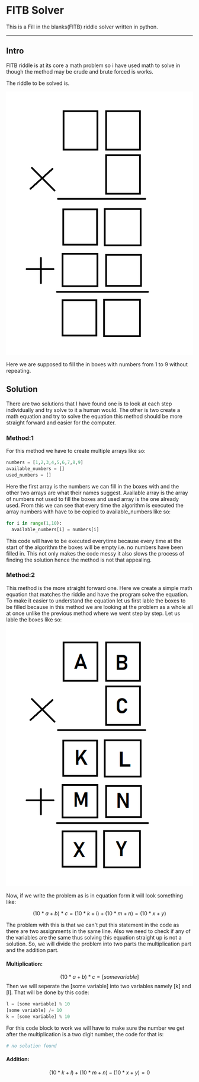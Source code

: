# FITB Solver
This is a Fill in the blanks(FITB) riddle solver written in python.

---

## Intro
FITB riddle is at its core a math problem so i have used math to solve in though the method may be crude and brute forced is works.

The riddle to be solved is.

![Alt text](img.png)

Here we are supposed to fill the in boxes with numbers from 1 to 9 without repeating.

## Solution
There are two solutions that I have found one is to look at each step individually and try solve to it a human would.
The other is two create a math equation and try to solve the equation this method should be more straight forward and easier for the computer.

### Method:1
For this method we have to create multiple arrays like so:
``` python
numbers = [1,2,3,4,5,6,7,8,9]
available_numbers = []
used_numbers = []
```
Here the first array is the numbers we can fill in the boxes with and the other two arrays are what their names suggest.
Available array is the array of numbers not used to fill the boxes and used array is the one already used.
From this we can see that every time the algorithm is executed the array numbers with have to be copied to available_numbers like so:
```python
for i in range(1,10):
  available_numbers[i] = numbers[i]
```
This code will have to be executed everytime because every time at the start of the algorithm the boxes will be empty i.e. no numbers have been filled in.
This not only makes the code messy it also slows the process of finding the solution hence the method is not that appealing.

### Method:2
This method is the more straight forward one. Here we create a simple math equation that matches the riddle and have the program solve the equation. To make it easier to understand the equation let us first lable the boxes to be filled because in this method we are looking at the problem as a whole all at once unlike the previous method where we went step by step. Let us lable the boxes like so:
![Alt text](img_lableded.png)

Now, if we write the problem as is in equation form it will look something like:

$$(10*a+b)*c = (10*k+l) + (10*m+n) = (10*x+y)$$

The problem with this is that we can't put this statement in the code as there are two assignments in the same line. Also we need to check if any of the variables are the same thus solving this equation straight up is not a solution.
So, we will divide the problem into two parts the multiplication part and the addition part.

#### Multiplication:
$$(10*a+b)*c = [some variable]$$
Then we will seperate the [some variable] into two variables namely [k] and [l].
That will be done by this code:
```python
l = [some variable] % 10
[some variable] /= 10
k = [some variable] % 10
```
For this code block to work we will have to make sure the number we get after the multiplication is a two digit number, the code for that is:
```python
# no solution found
```

#### Addition:
$$(10*k+l) + (10*m+n) - (10*x+y) = 0$$
